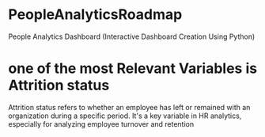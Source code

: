 # PeopleAnalyticsRoadmap
People Analytics Dashboard  (Interactive Dashboard Creation Using Python)
# one of the most Relevant Variables is Attrition status
Attrition status refers to whether an employee has left or remained with an organization during a specific period. It's a key variable in HR analytics, especially for analyzing employee turnover and retention
